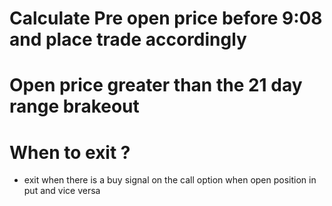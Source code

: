 # Calculate Pre open price before 9:08 and place trade accordingly


# Open price greater than the 21 day range brakeout

# When to exit ?
 - exit when there is a buy signal on the call option when open position in put and vice versa
